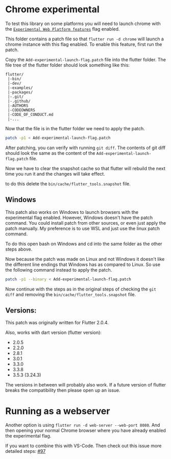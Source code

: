 # Chrome experimental

To test this library on some platforms you will need to launch chrome with the
[`Experimental Web Platform features`](chrome://flags/#enable-experimental-web-platform-features) flag enabled.

This folder contains a patch file so that `flutter run -d chrome` will launch a chrome instance with this flag enabled.
To enable this feature, first run the patch.

Copy the `Add-experimental-launch-flag.patch` file into the flutter folder. The file tree of the flutter folder should
look something like this:

```text
flutter/
 |-bin/
 |-dev/
 |-examples/
 |-packages/
 |-.git/
 |-.github/
 |-AUTHORS
 |-CODEOWNERS
 |-CODE_OF_CONDUCT.md
 |-...
```

Now that the file is in the flutter folder we need to apply the patch.

```bash
patch -p1 < Add-experimental-launch-flag.patch
```

After patching, you can verify with running `git diff`. The contents of git diff should look the same as the content of
the `Add-experimental-launch-flag.patch` file.

Now we have to clear the snapshot cache so that flutter will rebuild the next time you run it and the changes will take
effect.

to do this delete the `bin/cache/flutter_tools.snapshot` file.

## Windows

This patch also works on Windows to launch browsers with the experimental flag enabled.
However, Windows doesn't have the patch command. You could install patch from other sources, or even just apply the 
patch manually. My preference is to use WSL and just use the linux patch command.

To do this open bash on Windows and cd into the same folder as the other steps above.

Now because the patch was made on Linux and not Windows it doesn't like the different line endings that Windows has as
compared to Linux. So use the following command instead to apply the patch.

```bash
patch -p1 --binary < Add-experimental-launch-flag.patch
```

Now continue with the steps as in the original steps of checking the `git diff` and removing the
`bin/cache/flutter_tools.snapshot` file.

## Versions:

This patch was originally written for Flutter 2.0.4.

Also, works with dart version (flutter version):
 - 2.0.5
 - 2.2.0
 - 2.8.1
 - 3.0.1
 - 3.3.0
 - 3.3.8
 - 3.5.3 (3.24.3)

The versions in between will probably also work. If a future version of flutter breaks the compatibility then please
open up an issue.

# Running as a webserver

Another option is using `flutter run -d web-server --web-port 8080`. And then opening your normal Chrome browser where
you have already enabled the experimental flag.

If you want to combine this with VS-Code. Then check out this issue more detailed steps: [#97](https://github.com/jeroen1602/flutter_web_bluetooth/issues/97)
